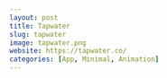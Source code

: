 ```yaml
---
layout: post
title: Tapwater
slug: tapwater
image: tapwater.png
website: https://tapwater.co/
categories: [App, Minimal, Animation]
---
```


